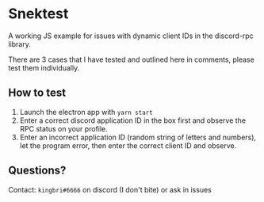 # Snektest

A working JS example for issues with dynamic client IDs in the discord-rpc library.

There are 3 cases that I have tested and outlined here in comments, please test them individually.

## How to test
1. Launch the electron app with `yarn start`
2. Enter a correct discord application ID in the box first and observe the RPC status on your profile.
3. Enter an incorrect application ID (random string of letters and numbers), let the program error, then enter the correct client ID and observe.

## Questions?
Contact: `kingbri#6666` on discord (I don't bite) or ask in issues
